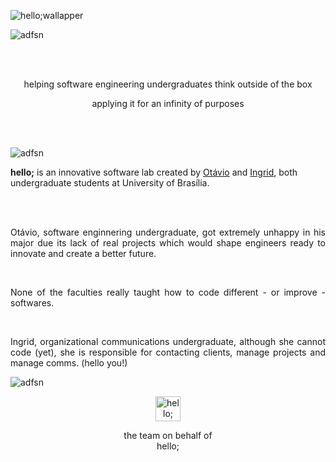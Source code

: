 
![hello;wallapper](https://user-images.githubusercontent.com/105679100/187541958-1bf9b89b-e1c2-4607-af0d-c9cc3c23b9cd.svg)



![adfsn](https://user-images.githubusercontent.com/105679100/187547930-a4ed3c2f-66c5-4428-a0a3-f40fee73309c.svg)

<br />
<br />

<p align="center">
helping software engineering undergraduates think outside of the box
</p>

<p align="center">
applying it for an infinity of purposes
</p>


<br />
<br />

![adfsn](https://user-images.githubusercontent.com/105679100/187547930-a4ed3c2f-66c5-4428-a0a3-f40fee73309c.svg)




<!--
> ### *English*

-->



**hello;** is an innovative software lab created by [Otávio](https://github.com/knz13) and [Ingrid](https://github.com/ingavell), both undergraduate students at University of Brasília.

<br />
<br />

<p align="justify">
Otávio, software enginnering undergraduate, got extremely unhappy in his major due its lack of real projects which would shape engineers ready to innovate and create a better future.
</p>

<br />

<p align="justify">
None of the faculties really taught how to code different - or improve - softwares.
</p>

<br />


<p align="justify">
Ingrid, organizational communications undergraduate, although she cannot code (yet), she is responsible for contacting clients, manage projects and manage comms. (hello you!)
</p>





<!--

> ### *Português do Brasil*


**hello;** é um laboratório de inovação de software criado por Otávio e Ingrid, ambos estudantes de graduação na Universidade de Brasília.

a ideia nasceu quando Otávio, estudante de graduação de engenharia de software, se viu muito insatisfeito em seu curso por este não possuir projetos práticos que criassem profissionais preparados para inovar e criar um futuro mais promissor. Nenhuma de suas matérias realmente ensinou como programar de forma diferente - ou melhorar - softwares.

já Ingrid, estudante de graduação de comunicação organizacional, por mais que ela não sabe programar ~~ainda~~, ela é responsável por contatar clientes, gerenciar projetos e gerenciar as comunicações (oii!).

### 👾 porquê existimos:

+ nosso **objetivo principal** é *ajudar estudantes de graduação de engenharia de software saírem de sua zona de conforto e entenderem que software pode ser aplicado em qualquer lugar de forma quase infinita*. Não, nós não estamos falando só de web aqui.


[![name](link to image on GH)](link to your URL)
-->







![adfsn](https://user-images.githubusercontent.com/105679100/187547930-a4ed3c2f-66c5-4428-a0a3-f40fee73309c.svg)



<a href="https://www.instagram.com/hello.softwarelab/"> 
  <p align="center">
    <img alt="hello; instagram" width="40px" src="https://user-images.githubusercontent.com/105679100/187542139-54452938-a50d-4aca-895a-cca8b6841fd3.svg" />  
  </p>
</a>

<p align="center">
the team on behalf of <br />
  hello;
</p>

